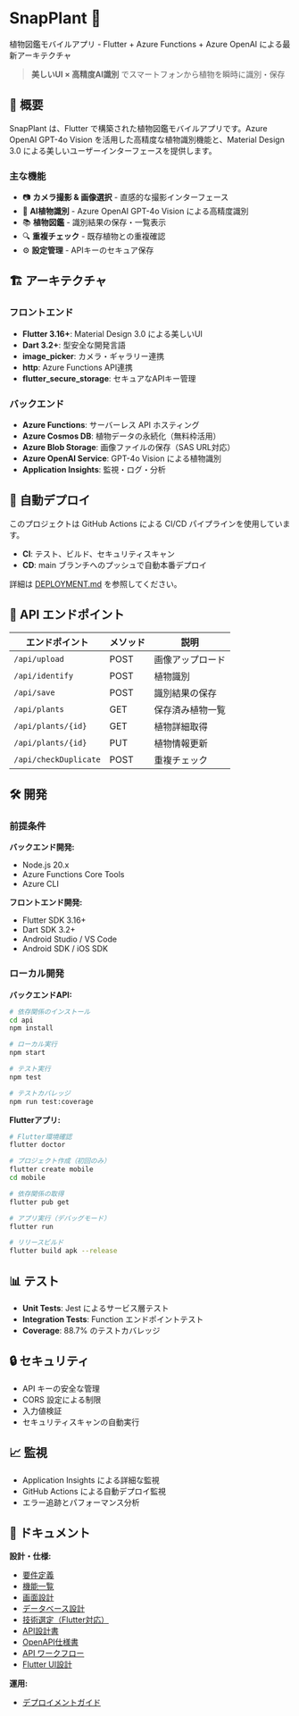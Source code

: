 # SnapPlant 🌱

植物図鑑モバイルアプリ - Flutter + Azure Functions + Azure OpenAI による最新アーキテクチャ

> **美しいUI × 高精度AI識別** でスマートフォンから植物を瞬時に識別・保存

## 🌱 概要

SnapPlant は、Flutter で構築された植物図鑑モバイルアプリです。Azure OpenAI GPT-4o Vision を活用した高精度な植物識別機能と、Material Design 3.0 による美しいユーザーインターフェースを提供します。

### 主な機能
- 📷 **カメラ撮影 & 画像選択** - 直感的な撮影インターフェース
- 🤖 **AI植物識別** - Azure OpenAI GPT-4o Vision による高精度識別
- 📚 **植物図鑑** - 識別結果の保存・一覧表示
- 🔍 **重複チェック** - 既存植物との重複確認
- ⚙️ **設定管理** - APIキーのセキュア保存

## 🏗️ アーキテクチャ

### フロントエンド
- **Flutter 3.16+**: Material Design 3.0 による美しいUI
- **Dart 3.2+**: 型安全な開発言語
- **image_picker**: カメラ・ギャラリー連携
- **http**: Azure Functions API連携
- **flutter_secure_storage**: セキュアなAPIキー管理

### バックエンド
- **Azure Functions**: サーバーレス API ホスティング
- **Azure Cosmos DB**: 植物データの永続化（無料枠活用）
- **Azure Blob Storage**: 画像ファイルの保存（SAS URL対応）
- **Azure OpenAI Service**: GPT-4o Vision による植物識別
- **Application Insights**: 監視・ログ・分析

## 🚀 自動デプロイ

このプロジェクトは GitHub Actions による CI/CD パイプラインを使用しています。

- **CI**: テスト、ビルド、セキュリティスキャン
- **CD**: main ブランチへのプッシュで自動本番デプロイ

詳細は [DEPLOYMENT.md](./DEPLOYMENT.md) を参照してください。

## 📝 API エンドポイント

| エンドポイント | メソッド | 説明 |
|---------------|----------|------|
| `/api/upload` | POST | 画像アップロード |
| `/api/identify` | POST | 植物識別 |
| `/api/save` | POST | 識別結果の保存 |
| `/api/plants` | GET | 保存済み植物一覧 |
| `/api/plants/{id}` | GET | 植物詳細取得 |
| `/api/plants/{id}` | PUT | 植物情報更新 |
| `/api/checkDuplicate` | POST | 重複チェック |

## 🛠️ 開発

### 前提条件

**バックエンド開発:**
- Node.js 20.x
- Azure Functions Core Tools
- Azure CLI

**フロントエンド開発:**
- Flutter SDK 3.16+
- Dart SDK 3.2+
- Android Studio / VS Code
- Android SDK / iOS SDK

### ローカル開発

**バックエンドAPI:**
```bash
# 依存関係のインストール
cd api
npm install

# ローカル実行
npm start

# テスト実行
npm test

# テストカバレッジ
npm run test:coverage
```

**Flutterアプリ:**
```bash
# Flutter環境確認
flutter doctor

# プロジェクト作成（初回のみ）
flutter create mobile
cd mobile

# 依存関係の取得
flutter pub get

# アプリ実行（デバッグモード）
flutter run

# リリースビルド
flutter build apk --release
```

## 📊 テスト

- **Unit Tests**: Jest によるサービス層テスト
- **Integration Tests**: Function エンドポイントテスト
- **Coverage**: 88.7% のテストカバレッジ

## 🔒 セキュリティ

- API キーの安全な管理
- CORS 設定による制限
- 入力値検証
- セキュリティスキャンの自動実行

## 📈 監視

- Application Insights による詳細な監視
- GitHub Actions による自動デプロイ監視
- エラー追跡とパフォーマンス分析

## 📄 ドキュメント

**設計・仕様:**
- [要件定義](./docs/01_requirements.md)
- [機能一覧](./docs/02_feature_list.md)  
- [画面設計](./docs/03_screen_design.md)
- [データベース設計](./docs/04_database_design.md)
- [技術選定（Flutter対応）](./docs/05_technology_selection.md)
- [API設計書](./docs/06_api_design.md)
- [OpenAPI仕様書](./docs/06_api_openapi.yaml)
- [API ワークフロー](./docs/07_api_workflow.md)
- [Flutter UI設計](./docs/08_flutter_ui_design.md)

**運用:**
- [デプロイメントガイド](./DEPLOYMENT.md)
